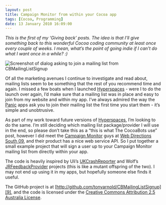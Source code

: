 ```yaml
---
layout: post
title: Campaign Monitor from within your Cocoa app
tags: [Cocoa, Programming]
date: 13 January 2010 16:09:00
---
```


*This is the first of my ‘Giving back’ posts. The idea is that I’ll give something back to this wonderful Cocoa coding community at least once every couple of weeks. I mean, what’s the point of going indie if I can’t do what I want once in a while? :)*

<img src="http://static.tonyarnold.com/join_our_mailing_list-1306152759.png" alt="Screenshot of dialog asking to join a mailing list from CBMailingListSignup" class="center" />

Of all the marketing avenues I continue to investigate and read about, mailing lists seem to be something that the rest of you recommend time and again. I missed a few boats when I launched [Hyperspaces][2] - were I to do the launch over again, I’d make sure that a mailing list was in place and easy to join from my website and within my app. I’ve always admired the way the [Panic][3] apps ask you to join their mailing list the first time you start them - it’s simple and unobtrusive.

As part of my work toward future versions of [Hyperspaces][2], I’m looking to do the same. I’m still deciding which mailing list package/provider I will use in the end, so please don’t take this as a “this is what The CocoaBots use” post, however I did meet the [Campaign Monitor][4] guys at [Web Directions South 09][5], and their product has a nice web service API. So I put together a small example project that will sign a user up to your Campaign Monitor mailing list from directly within your app.

The code is heavily inspired by Uli’s [UKCrashReporter][6] and Wolf’s [JRFeedbackProvider][7] projects (this is like a mutant offspring of the two). I may not end up using it in my apps, but hopefully someone else finds it useful.

The GitHub project is at [http://github.com/tonyarnold/CBMailingListSignup][9], and the code is licensed under the [Creative Commons Attribution 2.5 Australia License][8].

 [2]: http://thecocoabots.com/hyperspaces/
 [3]: http://panic.com/
 [4]: http://campaignmonitor.com/
 [5]: http://wds09.webdirections.org/
 [6]: http://zathras.de/angelweb/sourcecode.htm
 [7]: http://github.com/rentzsch/jrfeedbackprovider/
 [8]: http://creativecommons.org/licenses/by/2.5/au/
 [9]: http://github.com/tonyarnold/CBMailingListSignup/